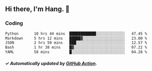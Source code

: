 ## Hi there, I'm Hang. 👋

### Coding

<!--START_SECTION:waka-->

```txt
Python       10 hrs 44 mins  ████████████░░░░░░░░░░░░░   47.45 %
Markdown     5 hrs 12 mins   █████▓░░░░░░░░░░░░░░░░░░░   23.00 %
JSON         2 hrs 50 mins   ███░░░░░░░░░░░░░░░░░░░░░░   12.57 %
Bash         1 hr 38 mins    █▓░░░░░░░░░░░░░░░░░░░░░░░   07.22 %
YAML         58 mins         █░░░░░░░░░░░░░░░░░░░░░░░░   04.28 %
```

<!--END_SECTION:waka-->

##### ✓ Automatically updated by [GitHub Action](https://github.com/huhuhang/huhuhang/actions).
